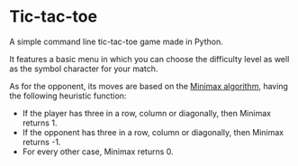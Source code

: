 # Tic-tac-toe
A simple command line tic-tac-toe game made in Python.

It features a basic menu in which you can choose the difficulty level as well as the symbol character for your match.

As for the opponent, its moves are based on the [Minimax algorithm](https://en.wikipedia.org/wiki/Minimax#Pseudocode), having the following heuristic function:

* If the player has three in a row, column or diagonally, then Minimax returns 1.
* If the opponent has three in a row, column or diagonally, then Minimax returns -1.
* For every other case, Minimax returns 0.
